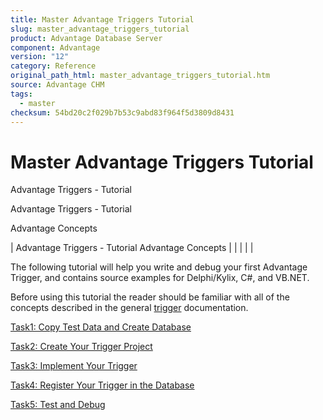 ```yaml
---
title: Master Advantage Triggers Tutorial
slug: master_advantage_triggers_tutorial
product: Advantage Database Server
component: Advantage
version: "12"
category: Reference
original_path_html: master_advantage_triggers_tutorial.htm
source: Advantage CHM
tags:
  - master
checksum: 54bd20c2f029b7b53c9abd83f964f5d3809d8431
---
```


# Master Advantage Triggers Tutorial

Advantage Triggers - Tutorial

Advantage Triggers - Tutorial

Advantage Concepts

| Advantage Triggers - Tutorial  Advantage Concepts |  |  |  |  |

The following tutorial will help you write and debug your first Advantage Trigger, and contains source examples for Delphi/Kylix, C#, and VB.NET.

Before using this tutorial the reader should be familiar with all of the concepts described in the general [trigger](master_what_is_a_trigger_.md) documentation.

[Task1: Copy Test Data and Create Database](master_task_1_copy_test_data_and_create_database_triggers.md)

[Task2: Create Your Trigger Project](master_task_2_create_your_trigger_project.md)

[Task3: Implement Your Trigger](master_task_3_implement_your_trigger.md)

[Task4: Register Your Trigger in the Database](master_task_4_register_your_trigger_in_the_database.md)

[Task5: Test and Debug](master_task_5_test_and_debug_triggers.md)
